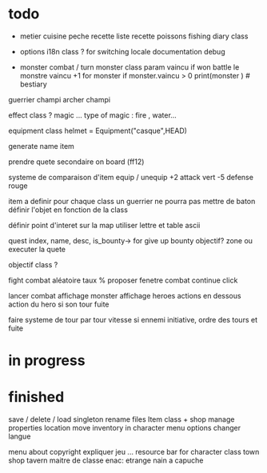 # todo

- metier
cuisine
peche recette
liste recette poissons
fishing diary class



- options
i18n class ? for switching locale
documentation
debug

- monster
combat / turn
monster class
param vaincu
if won battle
le monstre vaincu +1
for monster
if monster.vaincu > 0
print(monster ) # bestiary

guerrier champi
archer champi

effect class ? magic ...
type of magic : fire , water...

equipment class
helmet = Equipment("casque",HEAD)

generate name item

prendre quete secondaire on board (ff12)

systeme de comparaison d'item equip / unequip
+2 attack vert
-5 defense rouge

item a definir pour chaque class un guerrier ne pourra pas mettre de baton
définir l'objet en fonction de la class

définir point d'interet sur la map
utiliser lettre et table ascii

quest
index, name, desc, is_bounty-> for give up bounty
objectif?
zone ou executer la quete

objectif class ?

fight
combat aléatoire taux %
proposer fenetre combat 
continue click

lancer combat
affichage monster
affichage heroes
actions en dessous
action du hero si son tour
fuite

faire systeme de tour par tour
vitesse si ennemi initiative, ordre des tours et fuite
# in progress


# finished
save / delete / load
singleton
rename files
Item class + shop
manage properties 
location
move inventory in character
menu options
changer langue

menu about
copyright expliquer jeu ...
resource bar for character class
town
shop
tavern
maitre de classe enac: etrange nain a capuche